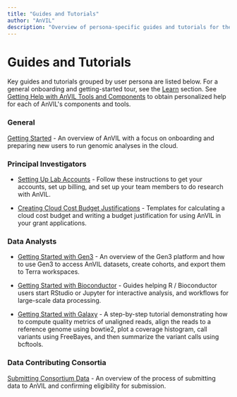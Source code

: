 ```yaml
---
title: "Guides and Tutorials"
author: "AnVIL"
description: "Overview of persona-specific guides and tutorials for the AnVIL platform."
---
```


# Guides and Tutorials

Key guides and tutorials grouped by user persona are listed below.  For a general onboarding and getting-started tour, see the [Learn](/learn) section. See [Getting Help with AnVIL Tools and Components](/help) to obtain personalized help for each of AnVIL's components and tools.

### General

[Getting Started](/learn#getting-started) - An overview of AnVIL with a focus on onboarding and preparing new users to run genomic analyses in the cloud.

### Principal Investigators

- [Setting Up Lab Accounts](/learn/principal-investigators/setting-up-lab-accounts) - Follow these instructions to get your accounts, set up billing, and set up your team members to do research with AnVIL.

- [Creating Cloud Cost Budget Justifications](/learn/principal-investigators/budget-templates) - Templates for calculating a cloud cost budget and writing a budget justification for using AnVIL in your grant applications.

### Data Analysts


- [Getting Started with Gen3](/learn/introduction/getting-started-with-gen3) - An overview of the Gen3 platform and how to use Gen3 to access AnVIL datasets, create cohorts, and export them to Terra workspaces.

- [Getting Started with Bioconductor]() - Guides helping R / Bioconductor users start RStudio or Jupyter for interactive analysis, and workflows for large-scale data processing.

- [Getting Started with Galaxy](/learn/interactive-analysis/getting-started-with-galaxy) - A step-by-step tutorial demonstrating how to compute quality metrics of unaligned reads, align the reads to a reference genome using bowtie2, plot a coverage histogram, call variants using FreeBayes, and then summarize the variant calls using bcftools.

### Data Contributing Consortia

[Submitting Consortium Data](/learn/consortia/data-submission) -  An overview of the process of submitting data to AnVIL and confirming eligibility for submission.
